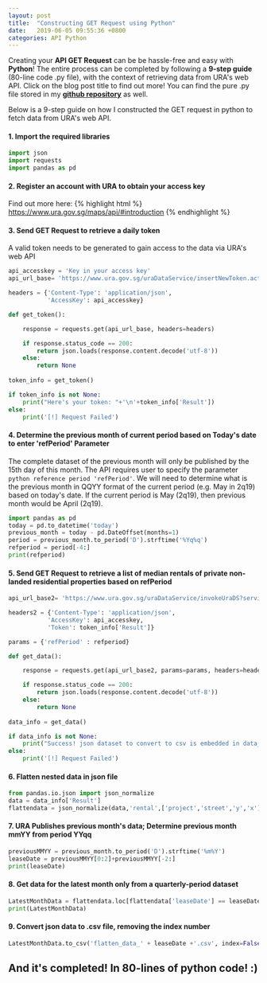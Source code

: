 ```yaml
---
layout: post
title:  "Constructing GET Request using Python"
date:   2019-06-05 09:55:36 +0800
categories: API Python
---
```

Creating your **API GET Request** can be be hassle-free and easy with **Python**!
The entire process can be completed by following a **9-step guide** (80-line code .py file), with the context of retrieving data from URA's web API. Click on the blog post title to find out more! You can find the pure .py file stored in my **[github repository][here]** as well.


Below is a 9-step guide on how I constructed the GET request in python to fetch data from URA's web API. 

#### 1. Import the required libraries

```python
import json
import requests
import pandas as pd
```
#### 2. Register an account with URA to obtain your access key 
Find out more here:
{% highlight html %}
https://www.ura.gov.sg/maps/api/#introduction
{% endhighlight %}

#### 3. Send GET Request to retrieve a daily token
A valid token needs to be generated to gain access to the data via URA's web API

```python
api_accesskey = 'Key in your access key'
api_url_base= 'https://www.ura.gov.sg/uraDataService/insertNewToken.action'

headers = {'Content-Type': 'application/json',
           'AccessKey': api_accesskey}

def get_token():

    response = requests.get(api_url_base, headers=headers)

    if response.status_code == 200:
        return json.loads(response.content.decode('utf-8'))
    else:
        return None
    
token_info = get_token()

if token_info is not None:
    print("Here's your token: "+'\n'+token_info['Result'])    
else:
    print('[!] Request Failed')
```


#### 4. Determine the previous month of current period based on Today's date to enter 'refPeriod' Parameter
The complete dataset of the previous month will only be published by the 15th day of this month. The API requires user to specify the parameter ``python reference period 'refPeriod'``. We will need to determine what is the previous month in QQYY format of the current period (e.g. May in 2q19) based on today's date. If the current period is May (2q19), then previous month would be April (2q19).

```python
import pandas as pd
today = pd.to_datetime('today')
previous_month = today - pd.DateOffset(months=1)
period = previous_month.to_period('D').strftime('%Yq%q')
refperiod = period[-4:]
print(refperiod)
```

#### 5. Send GET Request to retrieve a list of median rentals of private non-landed residential properties based on refPeriod

```python
api_url_base2= 'https://www.ura.gov.sg/uraDataService/invokeUraDS?service=PMI_Resi_Rental&'

headers2 = {'Content-Type': 'application/json',
           'AccessKey': api_accesskey,
           'Token': token_info['Result']}

params = {'refPeriod' : refperiod}

def get_data():

    response = requests.get(api_url_base2, params=params, headers=headers2)

    if response.status_code == 200:
        return json.loads(response.content.decode('utf-8'))
    else:
        return None
    
data_info = get_data()

if data_info is not None:
    print("Success! json dataset to convert to csv is embedded in data_info['Result']")   
else:
    print('[!] Request Failed')
```

#### 6. Flatten nested data in json file

```python
from pandas.io.json import json_normalize
data = data_info['Result']
flattendata = json_normalize(data,'rental',['project','street','y','x'],errors='ignore')
```

#### 7. URA Publishes previous month's data; Determine previous month mmYY from period YYqq

```python
previousMMYY = previous_month.to_period('D').strftime('%m%Y')
leaseDate = previousMMYY[0:2]+previousMMYY[-2:]
print(leaseDate)
```
#### 8. Get data for the latest month only from a quarterly-period dataset

```python
LatestMonthData = flattendata.loc[flattendata['leaseDate'] == leaseDate]
print(LatestMonthData)
```
#### 9. Convert json data to .csv file, removing the index number

```python
LatestMonthData.to_csv('flatten_data_' + leaseDate +'.csv', index=False)
```

## And it's completed! In 80-lines of python code! :)


[here]: https://github.com/jamieqianhui/URA_API_GETrequest
